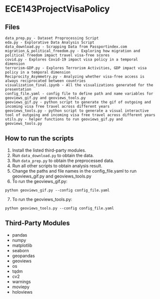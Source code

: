 # ECE143ProjectVisaPolicy

## Files
```
data_prep.py - Dataset Proprocessing Script
eda.py - Explorative Data Analysis Script
data_download.py - Scrapping Data from Passportindex.com
migration_&_political_freedom.py - Exploring how migration and political freedom impact travel visa-free scores
covid.py - Explores Covid-19 impact visa policy in a temporal dimension
terrorism-GDP.py - Explores Terrorism Activities, GDP impact visa policy in a temporal dimension
Reciprocity_Asymmetry.py - Analyzing whether visa-free access is always reciprocated between countries
visualization_final.ipynb - All the visualizations generated for the presentation
config_file.yaml - config file to define path and name variables for geoviews_gif.py and geoviews_tools.py
geoviews_gif.py - python script to generate the gif of outgoing and incoming visa free travel across different years
geoviews_tools.py - python script to generate a visual interactive tool of outgoing and incoming visa free travel across different years
utils.py - helper functions to run geoviews_gif.py and geoviews_tools.py
```


## How to run the scripts
1. Install the listed third-party modules.
2. Run `data_download.py` to obtain the data.
3. Run `data_prep.py` to obtain the preprocessed data.
4. Run all other scripts to obtain analysis result.
5. Change the paths and file names in the config_file.yaml to run geoviews_gif.py and geoviews_tools.py
6. To run the geoviews_gif.py:
```
python geoviews_gif.py --config config_file.yaml
```
7. To run the geoviews_tools.py:
```
python geoviews_tools.py --config config_file.yaml
```

## Third-Party Modules
- pandas
- numpy
- matplotlib
- seaborn
- geopandas
- geoviews
- os
- tqdm
- cv2
- warnings
- moviepy
- holoviews
